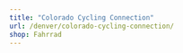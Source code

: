 ```yaml
---
title: "Colorado Cycling Connection"
url: /denver/colorado-cycling-connection/
shop: Fahrrad
---
```

